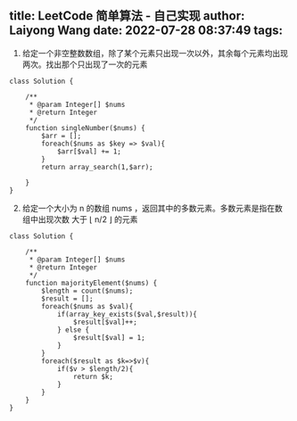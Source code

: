 title: LeetCode 简单算法 - 自己实现
author: Laiyong Wang
date: 2022-07-28 08:37:49
tags:
---
1. 给定一个非空整数数组，除了某个元素只出现一次以外，其余每个元素均出现两次。找出那个只出现了一次的元素
```
class Solution {

    /**
     * @param Integer[] $nums
     * @return Integer
     */
    function singleNumber($nums) {
        $arr = [];
        foreach($nums as $key => $val){
            $arr[$val] += 1;
        }
        return array_search(1,$arr);

    }
}
```
2. 给定一个大小为 n 的数组 nums ，返回其中的多数元素。多数元素是指在数组中出现次数 大于 ⌊ n/2 ⌋ 的元素
```
class Solution {

    /**
     * @param Integer[] $nums
     * @return Integer
     */
    function majorityElement($nums) {
        $length = count($nums);
        $result = [];
        foreach($nums as $val){
            if(array_key_exists($val,$result)){
                $result[$val]++;
            } else {
                $result[$val] = 1;
            }
        }
        foreach($result as $k=>$v){
            if($v > $length/2){
                return $k;
            }
        }
    }
}
```